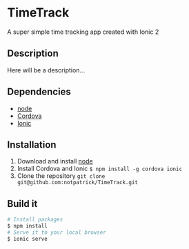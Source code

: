 # TimeTrack

A super simple time tracking app created with Ionic 2

## Description

Here will be a description...

## Dependencies

* [node](https://nodejs.org/)
* [Cordova](https://cordova.apache.org/)
* [Ionic](http://ionicframework.com/docs/v2/intro/installation/)

## Installation

1. Download and install [node](https://nodejs.org/)
2. Install Cordova and Ionic `$ npm install -g cordova ionic`
3. Clone the repository `git clone git@github.com:notpatrick/TimeTrack.git`

## Build it

``` bash
# Install packages
$ npm install 
# Serve it to your local browser
$ ionic serve
```
